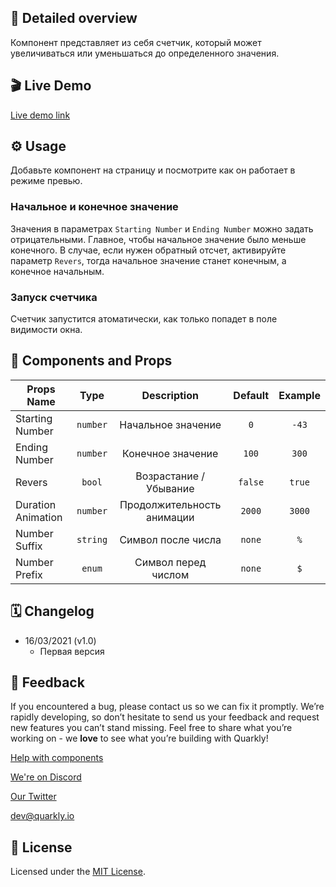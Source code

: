 ## 📖 Detailed overview

Компонент представляет из себя счетчик, который может увеличиваться или уменьшаться до определенного значения.

## 🎬 Live Demo

[Live demo link](https://quarkly-ui-components.netlify.app/counter/)

## ⚙️ Usage

Добавьте компонент на страницу и посмотрите как он работает в режиме превью.

### Начальное и конечное значение

Значения в параметрах `Starting Number` и `Ending Number` можно задать отрицательными. Главное, чтобы начальное значение было меньше конечного. В случае, если нужен обратный отсчет, активируйте параметр `Revers`, тогда начальное значение станет конечным, а конечное начальным.

### Запуск счетчика

Счетчик запустится атоматически, как только попадет в поле видимости окна.

## 🧩 Components and Props

| Props Name         |   Type   |        Description         | Default | Example |
| ------------------ | :------: | :------------------------: | :-----: | :-----: |
| Starting Number    | `number` |     Начальное значение     |   `0`   |  `-43`  |
| Ending Number      | `number` |     Конечное значение      |  `100`  |  `300`  |
| Revers             |  `bool`  |   Возрастание / Убывание   | `false` | `true`  |
| Duration Animation | `number` | Продолжительность анимации | `2000`  | `3000`  |
| Number Suffix      | `string` |     Символ после числа     | `none`  |   `%`   |
| Number Prefix      |  `enum`  |    Символ перед числом     | `none`  |   `$`   |

## 🗓 Changelog

- 16/03/2021 (v1.0)
  - Первая версия

## 📮 Feedback

If you encountered a bug, please contact us so we can fix it promptly. We’re rapidly developing, so don’t hesitate to send us your feedback and request new features you can’t stand missing. Feel free to share what you’re working on - we **love** to see what you’re building with Quarkly!

[Help with components](https://feedback.quarkly.io/communities/1-quarkly-forum/categories/7-components/topics)

[We're on Discord](https://discord.gg/f9KhSMGX)

[Our Twitter](https://twitter.com/quarklyapp)

[dev@quarkly.io](mailto:dev@quarkly.io)

## 📝 License

Licensed under the [MIT License](./LICENSE).
